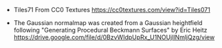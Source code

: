 - Tiles71
    From CC0 Textures
    https://cc0textures.com/view?id=Tiles071

- The Gaussian normalmap was created from a Gaussian heightfield following
    "Generating Procedural Beckmann Surfaces" by Eric Heitz
    https://drive.google.com/file/d/0BzvWIdpUpRx_U1NOUjlINmljQzg/view

